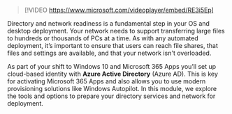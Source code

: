 > [!VIDEO https://www.microsoft.com/videoplayer/embed/RE3i5Ep]

Directory and network readiness is a fundamental step in your OS and desktop deployment. Your network needs to support transferring large files to hundreds or thousands of PCs at a time. As with any automated deployment, it’s important to ensure that users can reach file shares, that files and settings are available, and that your network isn't overloaded.

As part of your shift to Windows 10 and Microsoft 365 Apps you’ll set up cloud-based identity with **Azure Active Directory** (Azure AD). This is key for activating Microsoft 365 Apps and also allows you to use modern provisioning solutions like Windows Autopilot. In this module, we explore the tools and options to prepare your directory services and network for deployment.
